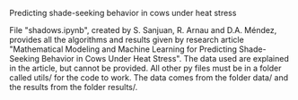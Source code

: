 Predicting shade-seeking behavior in cows under heat stress

File "shadows.ipynb", created by S. Sanjuan, R. Arnau and D.A. Méndez, provides all the algorithms and results given by research article "Mathematical Modeling and Machine Learning for Predicting Shade-Seeking Behavior in Cows Under Heat Stress".
The data used are explained in the article, but cannot be provided.
All other py files must be in a folder called utils/ for the code to work.
The data comes from the folder data/ and the results from the folder results/.
